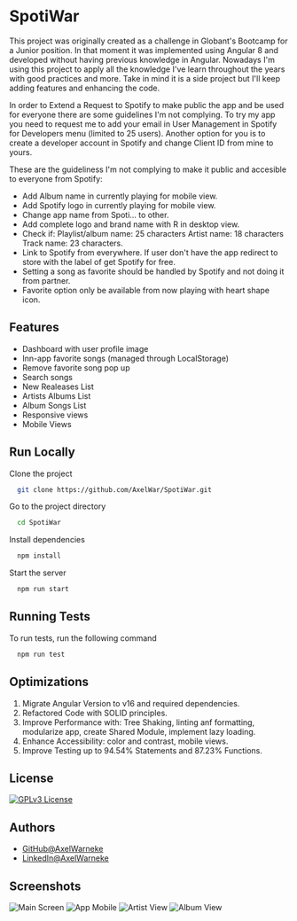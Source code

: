 # SpotiWar

This project was originally created as a challenge in Globant's Bootcamp for a Junior position.
In that moment it was implemented using Angular 8 and developed without having previous knowledge in Angular.
Nowadays I'm using this project to apply all the knowledge I've learn throughout the years with good practices and more.
Take in mind it is a side project but I'll keep adding features and enhancing the code.

In order to Extend a Request to Spotify to make public the app and be used for everyone there are some guidelines I'm not complying. 
To try my app you need to request me to add your email in User Management in Spotify for Developers menu (limited to 25 users).
Another option for you is to create a developer account in Spotify and change Client ID from mine to yours.

These are the guideliness I'm not complying to make it public and accesible to everyone from Spotify:
- Add Album name in currently playing for mobile view.
- Add Spotify logo in currently playing for mobile view.
- Change app name from Spoti... to other.
- Add complete logo and brand name with R in desktop view.
- Check if: Playlist/album name: 25 characters Artist name: 18 characters Track name: 23 characters.
- Link to Spotify from everywhere. If user don't have the app redirect to store with the label of get Spotify for free.
- Setting a song as favorite should be handled by Spotify and not doing it from partner.
- Favorite option only be available from now playing with heart shape icon.

## Features

- Dashboard with user profile image
- Inn-app favorite songs (managed through LocalStorage)
- Remove favorite song pop up
- Search songs
- New Realeases List
- Artists Albums List
- Album Songs List
- Responsive views
- Mobile Views


## Run Locally
Clone the project

```bash
  git clone https://github.com/AxelWar/SpotiWar.git
```

Go to the project directory

```bash
  cd SpotiWar
```

Install dependencies

```bash
  npm install
```

Start the server

```bash
  npm run start
```


## Running Tests
To run tests, run the following command

```bash
  npm run test
```


## Optimizations
1. Migrate Angular Version to v16 and required dependencies.
2. Refactored Code with SOLID principles.
3. Improve Performance with: Tree Shaking, linting anf formatting, modularize app, create Shared Module, implement lazy loading.
4. Enhance Accessibility: color and contrast, mobile views.
5. Improve Testing up to 94.54% Statements and 87.23% Functions.
   
## License
[![GPLv3 License](https://img.shields.io/badge/License-GPL%20v3-yellow.svg)](https://opensource.org/licenses/)

## Authors
- [GitHub@AxelWarneke](https://www.github.com/axelwar)
- [LinkedIn@AxelWarneke](https://www.linkedin.com/in/axelwarneke)

## Screenshots
![Main Screen](https://lh3.googleusercontent.com/u/0/drive-viewer/AEYmBYQRcMhSLk_1QMYxGF_uaDtnkB0fUf3_prIc-xg8MfD7MwYn8UbRnomRMKPu6fYq3Ugp3h8xwfytizwuyvKqE5xJPoyaZQ=w1920-h944)
![App Mobile](https://lh3.googleusercontent.com/u/0/drive-viewer/AEYmBYTfVVCoO9Rre2lRmWnG-Xr4I2p2a7BHih2VyzYflG7F16DMz0VL-Qv8rq0XOnRCftNOvNB6awPWeEfmGseAQn2spaxG=w966-h945)
![Artist View](https://lh3.googleusercontent.com/u/0/drive-viewer/AEYmBYSUbt-E8P7J2KcOWL_WsrHts5wbFGpGpHuQgDQHG6JadgpWoY3a78iserItckFI29VoG448syZ-o2mrpOtE3D0VVPfa6g=w966-h945)
![Album View](https://lh3.googleusercontent.com/u/0/drive-viewer/AEYmBYQ2OZqhEGPX8_hOcJ-7Kmsm1zxp4Tg5quEzhu3BN6bkav_oVU26NsN4BA-I8kk7O1w4lmKNiY_U_N4hgzQWs2dRYCZCOg=w966-h945)

